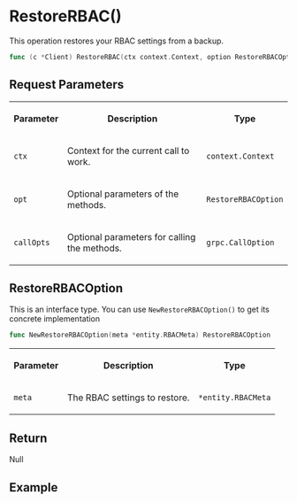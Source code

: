# RestoreRBAC()

This operation restores your RBAC settings from a backup.

```go
func (c *Client) RestoreRBAC(ctx context.Context, option RestoreRBACOption, callOptions ...grpc.CallOption) error
```

## Request Parameters

<table>
   <tr>
     <th><p>Parameter</p></th>
     <th><p>Description</p></th>
     <th><p>Type</p></th>
   </tr>
   <tr>
     <td><p><code>ctx</code></p></td>
     <td><p>Context for the current call to work.</p></td>
     <td><p><code>context.Context</code></p></td>
   </tr>
   <tr>
     <td><p><code>opt</code></p></td>
     <td><p>Optional parameters of the methods.</p></td>
     <td><p><code>RestoreRBACOption</code></p></td>
   </tr>
   <tr>
     <td><p><code>callOpts</code></p></td>
     <td><p>Optional parameters for calling the methods.</p></td>
     <td><p><code>grpc.CallOption</code></p></td>
   </tr>
</table>

## RestoreRBACOption

This is an interface type. You can use `NewRestoreRBACOption()` to get its concrete implementation

```go
func NewRestoreRBACOption(meta *entity.RBACMeta) RestoreRBACOption
```

<table>
   <tr>
     <th><p>Parameter</p></th>
     <th><p>Description</p></th>
     <th><p>Type</p></th>
   </tr>
   <tr>
     <td><p><code>meta</code></p></td>
     <td><p>The RBAC settings to restore.</p></td>
     <td><p><code>*entity.RBACMeta</code></p></td>
   </tr>
</table>

## Return

Null

## Example

```go

```
